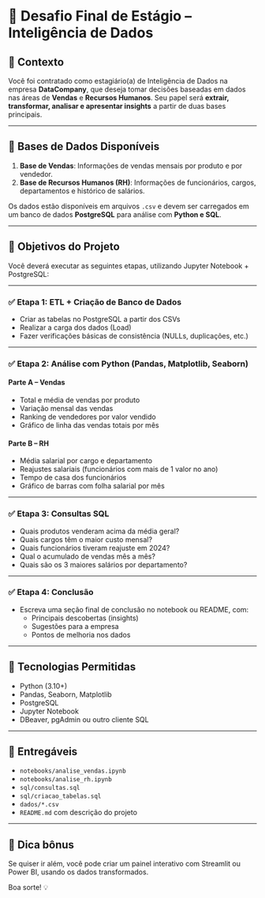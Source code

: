 
# 💼 Desafio Final de Estágio – Inteligência de Dados

## 🧩 Contexto

Você foi contratado como estagiário(a) de Inteligência de Dados na empresa **DataCompany**, que deseja tomar decisões baseadas em dados nas áreas de **Vendas** e **Recursos Humanos**. Seu papel será **extrair, transformar, analisar e apresentar insights** a partir de duas bases principais.

---

## 📂 Bases de Dados Disponíveis

1. **Base de Vendas**: Informações de vendas mensais por produto e por vendedor.
2. **Base de Recursos Humanos (RH)**: Informações de funcionários, cargos, departamentos e histórico de salários.

Os dados estão disponíveis em arquivos `.csv` e devem ser carregados em um banco de dados **PostgreSQL** para análise com **Python e SQL**.

---

## 🎯 Objetivos do Projeto

Você deverá executar as seguintes etapas, utilizando Jupyter Notebook + PostgreSQL:

---

### ✅ Etapa 1: ETL + Criação de Banco de Dados

- Criar as tabelas no PostgreSQL a partir dos CSVs
- Realizar a carga dos dados (Load)
- Fazer verificações básicas de consistência (NULLs, duplicações, etc.)

---

### ✅ Etapa 2: Análise com Python (Pandas, Matplotlib, Seaborn)

#### **Parte A – Vendas**
- Total e média de vendas por produto
- Variação mensal das vendas
- Ranking de vendedores por valor vendido
- Gráfico de linha das vendas totais por mês

#### **Parte B – RH**
- Média salarial por cargo e departamento
- Reajustes salariais (funcionários com mais de 1 valor no ano)
- Tempo de casa dos funcionários
- Gráfico de barras com folha salarial por mês

---

### ✅ Etapa 3: Consultas SQL

- Quais produtos venderam acima da média geral?
- Quais cargos têm o maior custo mensal?
- Quais funcionários tiveram reajuste em 2024?
- Qual o acumulado de vendas mês a mês?
- Quais são os 3 maiores salários por departamento?

---

### ✅ Etapa 4: Conclusão

- Escreva uma seção final de conclusão no notebook ou README, com:
  - Principais descobertas (insights)
  - Sugestões para a empresa
  - Pontos de melhoria nos dados

---

## 🔧 Tecnologias Permitidas

- Python (3.10+)
- Pandas, Seaborn, Matplotlib
- PostgreSQL
- Jupyter Notebook
- DBeaver, pgAdmin ou outro cliente SQL

---

## 📌 Entregáveis

- `notebooks/analise_vendas.ipynb`
- `notebooks/analise_rh.ipynb`
- `sql/consultas.sql`
- `sql/criacao_tabelas.sql`
- `dados/*.csv`
- `README.md` com descrição do projeto

---

## 🚀 Dica bônus

Se quiser ir além, você pode criar um painel interativo com Streamlit ou Power BI, usando os dados transformados.

Boa sorte! 💡
